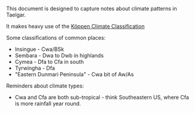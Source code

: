 This document is designed to capture notes about climate patterns in Taelgar.

It makes heavy use of the [Köppen Climate Classification](https://www.mindat.org/climate.php)

Some classifications of common places:

* Insingue - Cwa/BSk
* Sembara - Dwa to Dwb in highlands
* Cymea - Dfa to Cfa in south
* Tyrwingha - Dfa
* "Eastern Dunmari Peninsula" - Cwa bit of Aw/As

Reminders about climate types:

* Cwa and Cfa are both sub-tropical - think Southeastern US, where Cfa is more rainfall year round.


